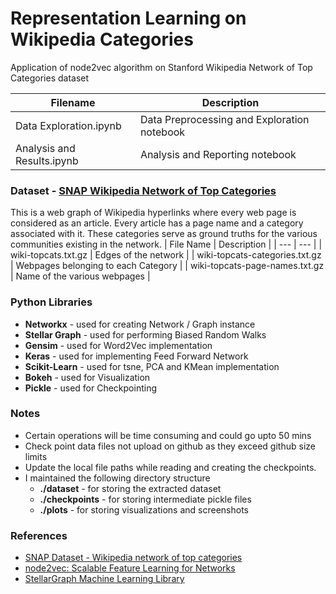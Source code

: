 # Representation Learning on Wikipedia Categories
Application of node2vec algorithm on Stanford Wikipedia Network of Top Categories dataset

| Filename | Description |
| --- | --- |
| Data Exploration.ipynb | Data Preprocessing and Exploration notebook |
| Analysis and Results.ipynb | Analysis and Reporting notebook |

###  Dataset - [SNAP Wikipedia Network of Top Categories](https://snap.stanford.edu/data/wiki-topcats.html)
This is a web graph of Wikipedia hyperlinks where every web page is considered as an article. Every article has a page name and a category associated with it. These categories serve as ground truths for the various communities existing in the network. 
| File Name | Description |
| --- | --- |
| wiki-topcats.txt.gz | Edges of the network |
| wiki-topcats-categories.txt.gz | Webpages belonging to each Category |
| wiki-topcats-page-names.txt.gz | Name of the various webpages |

### Python Libraries 
- **Networkx** - used for creating Network / Graph instance
- **Stellar Graph** - used for performing Biased Random Walks
- **Gensim** - used for Word2Vec implementation
- **Keras** - used for implementing Feed Forward Network
- **Scikit-Learn** - used for tsne, PCA and KMean implementation
- **Bokeh** - used for Visualization
- **Pickle** - used for Checkpointing

### Notes
- Certain operations will be time consuming and could go upto 50 mins
- Check point data files not upload on github as they exceed github size limits
- Update the local file paths while reading and creating the checkpoints. 
- I maintained the following directory structure
    - **./dataset** - for storing the extracted dataset
    - **./checkpoints** - for storing intermediate pickle files
    - **./plots** - for storing visualizations and screenshots 

### References 
- [SNAP Dataset - Wikipedia network of top categories](https://snap.stanford.edu/data/wiki-topcats.html)
- [node2vec: Scalable Feature Learning for Networks](https://cs.stanford.edu/~jure/pubs/node2vec-kdd16.pdf)
- [StellarGraph Machine Learning Library](https://stellargraph.readthedocs.io/en/stable/README.html)
